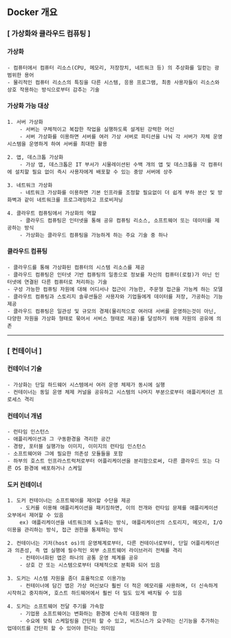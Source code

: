 ## Docker 개요

### [ 가상화와 클라우드 컴퓨팅 ]

#### 가상화

    - 컴퓨터에서 컴퓨터 리소스(CPU, 메모리, 저장장치, 네트워크 등) 의 추상화를 일컫는 광범위한 용어
    - 물리적인 컴퓨터 리소스의 특징을 다른 시스템, 응용 프로그램, 최종 사용자들이 리소스와 상호 작용하는 방식으로부터 감추는 기술

#### 가상화 가능 대상

    1. 서버 가상화
        - 서버는 구체적이고 복잡한 작업을 실행하도록 설게된 강력한 머신
        - 서버 가상화를 이용하면 서버를 여러 가상 서버로 파티션을 나눠 각 서버가 자체 운영 시스템을 운영하게 하여 서버를 최대한 활용

    2. 앱, 데스크톱 가상화
        - 가상 앱, 데스크톱은 IT 부서가 시물레이션된 수백 개의 앱 및 데스크톱을 각 컴퓨터에 설치할 필요 없이 즉시 사용자에게 배포할 수 있는 중앙 서버에 상주

    3. 네트워크 가상화
        - 네트워크 가상화를 이용하면 기본 인프라를 조정할 필요없이 더 쉽게 부하 분산 및 방화벽과 같이 네트워크를 프로그래밍하고 프로비저닝

    4. 클라우트 컴퓨팅에서 가상화의 역할
        - 클라우드 컴퓨팅은 인터넷을 통해 공유 컴퓨팅 리소스, 소프트웨어 또는 데이터를 제공하는 방식
        - 가상화는 클라우드 컴퓨팅을 가능하게 하는 주요 기술 중 하나

#### 클라우드 컴퓨팅

    - 클라우드를 통해 가상화된 컴퓨터의 시스템 리소스를 제공
    - 클라우드 컴퓨팅은 인터넷 기반 컴퓨팅의 일종으로 정보를 자신의 컴퓨터(로컬)가 아닌 인터넷에 연결된 다른 컴퓨터로 처리하는 기술
    - 구성 가능한 컴퓨팅 자원에 대해 어디서나 접근이 가능한, 주문형 접근을 가능케 하는 모델
    - 클라우트 컴퓨팅과 스토리지 솔루션들은 사용자와 기업들에게 데이터를 저장, 가공하는 기능 제공
    - 클라우드 컴퓨팅은 일관성 및 규모의 경제(물리적으로 여러대 서버를 운영하는것이 아닌, 다양한 자원을 가상화 형태로 묶어서 서비스 형태로 제공)를 달성하기 위해 자원의 공유에 의존

<hr/>

### [ 컨테이너 ]

#### 컨테이너 기술

    - 가상화는 단일 하드웨어 시스템에서 여러 운영 체제가 동시에 실행
    - 컨테이너는 동일 운영 체제 커널을 공유하고 시스템의 나머지 부분으로부터 애플리케이션 프로세스 격리

#### 컨테이너 개념

    - 런타임 인스턴스
    - 애플리케이션과 그 구동환경을 격리한 공간
    - 경량, 포터블 실행가능 이미지, 이미지의 런타임 인스턴스
    - 소프트웨어와 그에 필요한 의존성 모듈들을 포함
    - 하부의 호스트 인프라스트럭처로부터 어플리케이션을 분리함으로써, 다른 클라우드 또는 다른 OS 환경에 배포하거나 스케일

#### 도커 컨테이너

    1. 도커 컨테이너는 소프트웨어를 제어할 수단을 제공
        - 도커를 이용해 애플리케이션을 패키징하면, 이의 전개와 런타임 문제를 애플리케이션 오부에서 제어할 수 있음
        ex) 애플리케이션을 네트워크에 노출하는 방식, 애플리케이션의 스토리지, 메모리, I/O 이용을 관리하는 방식, 접근 권한을 통제하는 방식

    2. 컨테이너는 기저(host os)의 운영체계로부터, 다른 컨테이너로부터, 단일 어플리케이션과 의존성, 즉 앱 실행에 필수적인 외부 소프트웨어 라이브러리 전체를 격리
        - 컨테이너화된 앱은 하나의 공통 운영 체계를 공유
        - 상호 간 또는 시스템으로부터 대체적으로 분획화 되어 있음

    3. 도커는 시스템 자원을 좀더 효율적으로 이용가능
        - 컨테이너에 담긴 앱은 가상 머신보다 훨씬 더 적은 메모리를 사용하며, 더 신속하게 시작하고 중지하며, 호스트 하드웨어에서 훨씬 더 밀도 있게 배치될 수 있음

    4. 도커는 소프트웨어 전달 주기를 가속함
        - 기업용 소프트웨어는 변화하는 환경에 신속히 대응해야 함
        - 수요에 맞춰 스케일링을 간단히 할 수 있고, 비즈니스가 요구하는 신기능을 추가하는 업데이트를 간단히 할 수 있어야 한다는 의미임
